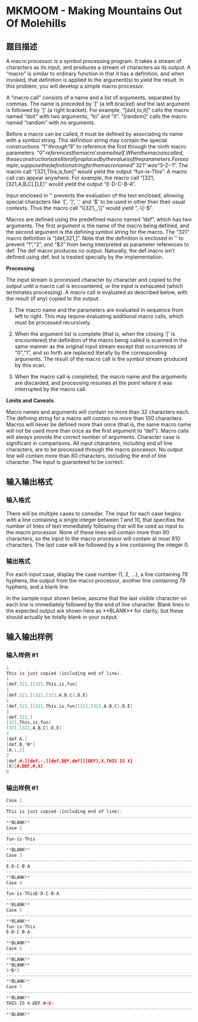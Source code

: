 # MKMOOM - Making Mountains Out Of Molehills

## 题目描述

A macro processor is a symbol processing program. It takes a stream of characters as its input, and produces a stream of characters as its output. A “macro” is similar to ordinary function in that it has a definition, and when invoked, that definition is applied to the argument(s) to yield the result. In this problem, you will develop a simple macro processor.

A “macro call” consists of a name and a list of arguments, separated by commas. The name is preceded by '\[' (a left bracket) and the last argument is followed by '\]' (a right bracket). For example, “\[doit,to,it\]” calls the macro named “doit” with two arguments, “to” and “it”. “\[random\]” calls the macro named “random” with no arguments.

Before a macro can be called, it must be defined by associating its name with a symbol string. This definition string may contain the special constructions “$1” through “$9” to reference the first through the ninth macro parameters. “$0” references the macro’s name itself. When the macro is called, these constructions are literally replaced by the values of the parameters. For example, suppose the definition string for the macro named “321” was “$3-$2-$1”. The macro call “\[321,This,is,fun\]” would yield the output “fun-is-This”. A macro call can appear anywhere. For example, the macro call “\[321,\[321,A,B,C\],D,E\]” would yield the output “E-D-C-B-A”.

Input enclosed in '' prevents the evaluation of the text enclosed, allowing special characters like '\[', '\]', ',' and '$' to be used in other than their usual contexts. Thus the macro call “\[321,,,\]” would yield “,-\[-$”.

Macros are defined using the predefined macro named “def”, which has two arguments. The first argument is the name of the macro being defined, and the second argument is the defining symbol string for the macro. The “321” macro definition is “\[def,321,\]”. Note that the definition is enclosed in '' to prevent “$1”, “$2”, and “$3” from being interpreted as parameter references to def. The def macro produces no output. Naturally, the def macro isn’t defined using def, but is treated specially by the implementation.

**Processing**

The input stream is processed character by character and copied to the output until a macro call is encountered, or the input is exhausted (which terminates processing). A macro call is evaluated as described below, with the result (if any) copied to the output.

1. The macro name and the parameters are evaluated in sequence from left to right. This may require evaluating additional macro calls, which must be processed recursively.

2. When the argument list is complete (that is, when the closing '\]' is encountered) the definition of the macro being called is scanned in the same manner as the original input stream except that occurrences of “$0”, “$1”, and so forth are replaced literally by the corresponding arguments. The result of the macro call is the symbol stream produced by this scan.

3. When the macro call is completed, the macro name and the arguments are discarded, and processing resumes at the point where it was interrupted by the macro call.

**Limits and Caveats**

Macro names and arguments will contain no more than 32 characters each. The defining string for a macro will contain no more than 100 characters. Macros will never be defined more than once (that is, the same macro name will not be used more than once as the first argument to “def”). Macro calls will always provide the correct number of arguments. Character case is significant in comparisons. All input characters, including end of line characters, are to be processed through the macro processor. No output line will contain more than 80 characters, including the end of line character. The input is guaranteed to be correct.

## 输入输出格式

### 输入格式

There will be multiple cases to consider. The input for each case begins with a line containing a single integer between 1 and 10, that specifies the number of lines of text immediately following that will be used as input to the macro processor. None of these lines will contain more than 80 characters, so the input to the macro processor will contain at most 810 characters. The last case will be followed by a line containing the integer 0.

### 输出格式

For each input case, display the case number (1, 2, …), a line containing 79 hyphens, the output from the macro processor, another line containing 79 hyphens, and a blank line.

In the sample input shown below, assume that the last visible character on each line is immediately followed by the end of line character. Blank lines in the expected output are shown here as \*\*BLANK\*\* for clarity, but these should actually be totally blank in your output.

## 输入输出样例

### 输入样例 #1

```cpp
1
This is just copied (including end of line).
1
[def,321,][321,This,is,fun]
1
[def,321,][321,[321,A,B,C],D,E]
1
[def,321,][321,This,is,fun][321,[321,A,B,C],D,E]
3
[def,321,]
[321,This,is,fun]
[321,[321,A,B,C],D,E]
3
[def,A,]
[def,B,*B*]
[A,1,2]
2
[def,#,][def,-,][def,DEF,def][[DEF],X,THIS IS X]
[X][#,DEF,#,X]
0
```


### 输出样例 #1

```cpp
Case 1
-------------------------------------------------------------------------------
This is just copied (including end of line).
-------------------------------------------------------------------------------
**BLANK**
Case 2
-------------------------------------------------------------------------------
fun-is-This
-------------------------------------------------------------------------------
**BLANK**
Case 3
-------------------------------------------------------------------------------
E-D-C-B-A
-------------------------------------------------------------------------------
**BLANK**
Case 4
-------------------------------------------------------------------------------
fun-is-ThisE-D-C-B-A
-------------------------------------------------------------------------------
**BLANK**
Case 5
-------------------------------------------------------------------------------
**BLANK**
fun-is-This
E-D-C-B-A
-------------------------------------------------------------------------------
**BLANK**
Case 6
-------------------------------------------------------------------------------
**BLANK**
**BLANK**
1*B*2
-------------------------------------------------------------------------------
**BLANK**
Case 7
-------------------------------------------------------------------------------
**BLANK**
THIS IS X-DEF-#-X-
-------------------------------------------------------------------------------
**BLANK**
```


